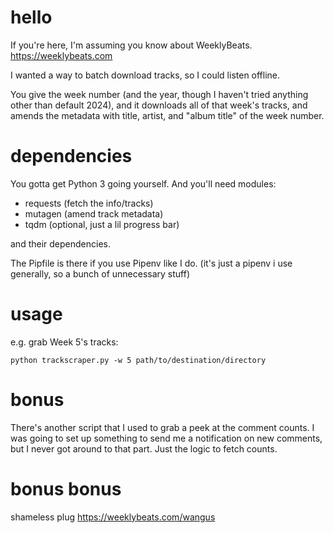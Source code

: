 # hello

If you're here, I'm assuming you know about WeeklyBeats.
https://weeklybeats.com

I wanted a way to batch download tracks, so I could listen offline.

You give the week number (and the year, though I haven't tried anything
other than default 2024), and it downloads all of that week's tracks,
and amends the metadata with title, artist, and "album title" of the
week number.

# dependencies

You gotta get Python 3 going yourself.
And you'll need modules:
* requests (fetch the info/tracks)
* mutagen (amend track metadata)
* tqdm (optional, just a lil progress bar)

and their dependencies.

The Pipfile is there if you use Pipenv like I do.
(it's just a pipenv i use generally, so a bunch of unnecessary stuff)

# usage

e.g. grab Week 5's tracks:
```
python trackscraper.py -w 5 path/to/destination/directory
```

# bonus

There's another script that I used to grab a peek at the comment counts.
I was going to set up something to send me a notification on new comments,
but I never got around to that part. Just the logic to fetch counts.

# bonus bonus

shameless plug https://weeklybeats.com/wangus

